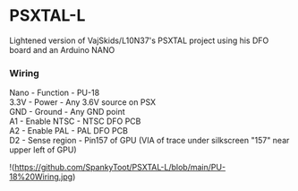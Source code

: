 # PSXTAL-L
Lightened version of VajSkids/L10N37's PSXTAL project using his DFO board and an Arduino NANO



### Wiring<br />

Nano - Function - PU-18<br />
3.3V - Power - Any 3.6V source on PSX<br />
GND - Ground - Any GND point<br />
A1 -	Enable NTSC - NTSC DFO PCB<br />
A2 -	Enable PAL - PAL DFO PCB<br />
D2 - Sense region - Pin157 of GPU (VIA of trace under silkscreen "157" near upper left of GPU)<br />


!(https://github.com/SpankyToot/PSXTAL-L/blob/main/PU-18%20Wiring.jpg)
